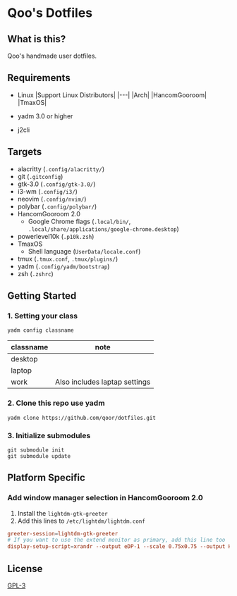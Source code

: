 # Qoo's Dotfiles
## What is this?
Qoo's handmade user dotfiles.

## Requirements
- Linux
  |Support Linux Distributors|
  |---|
  |Arch|
  |HancomGooroom|
  |TmaxOS|

- yadm 3.0 or higher
- j2cli

## Targets
- alacritty (`.config/alacritty/`)
- git (`.gitconfig`)
- gtk-3.0 (`.config/gtk-3.0/`)
- i3-wm (`.config/i3/`)
- neovim (`.config/nvim/`)
- polybar (`.config/polybar/`)
- HancomGooroom 2.0
  - Google Chrome flags (`.local/bin/`, `.local/share/applications/google-chrome.desktop`)
- powerlevel10k (`.p10k.zsh`)
- TmaxOS
  - Shell language (`UserData/locale.conf`)
- tmux (`.tmux.conf`, `.tmux/plugins/`)
- yadm (`.config/yadm/bootstrap`)
- zsh (`.zshrc`)

## Getting Started
### 1. Setting your class
```shell
yadm config classname
```
|classname|note|
|---|---|
|desktop|
|laptop|
|work|Also includes laptap settings|

### 2. Clone this repo use yadm
```shell
yadm clone https://github.com/qoor/dotfiles.git
```

### 3. Initialize submodules
```shell
git submodule init
git submodule update
```

## Platform Specific
### Add window manager selection in HancomGooroom 2.0
1.  Install the `lightdm-gtk-greeter`
2. Add this lines to `/etc/lightdm/lightdm.conf`
```conf
greeter-session=lightdm-gtk-greeter
# If you want to use the extend monitor as primary, add this line too
display-setup-script=xrandr --output eDP-1 --scale 0.75x0.75 --output HDMI-1 --primary --scale 0.9999x0.9999 --left-of eDP-1
```

## License
[GPL-3](LICENSE)